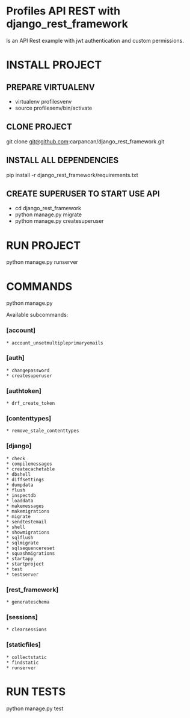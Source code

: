# Profiles API REST with django_rest_framework

Is an API Rest example with jwt authentication and custom permissions.

# INSTALL PROJECT

## PREPARE VIRTUALENV
* virtualenv profilesvenv
* source profilesenv/bin/activate

## CLONE PROJECT
git clone git@github.com:carpancan/django_rest_framework.git

## INSTALL ALL DEPENDENCIES
pip install -r django_rest_framework/requirements.txt

## CREATE SUPERUSER TO START USE API
* cd django_rest_framework
* python manage.py migrate
* python manage.py createsuperuser

# RUN PROJECT
python manage.py runserver

# COMMANDS
python manage.py 

Available subcommands:

### [account]
    * account_unsetmultipleprimaryemails

### [auth]
    * changepassword
    * createsuperuser

### [authtoken]
    * drf_create_token

### [contenttypes]
    * remove_stale_contenttypes

### [django]
    * check
    * compilemessages
    * createcachetable
    * dbshell
    * diffsettings
    * dumpdata
    * flush
    * inspectdb
    * loaddata
    * makemessages
    * makemigrations
    * migrate
    * sendtestemail
    * shell
    * showmigrations
    * sqlflush
    * sqlmigrate
    * sqlsequencereset
    * squashmigrations
    * startapp
    * startproject
    * test
    * testserver

### [rest_framework]
    * generateschema

### [sessions]
    * clearsessions

### [staticfiles]
    * collectstatic
    * findstatic
    * runserver

# RUN TESTS
python manage.py test
